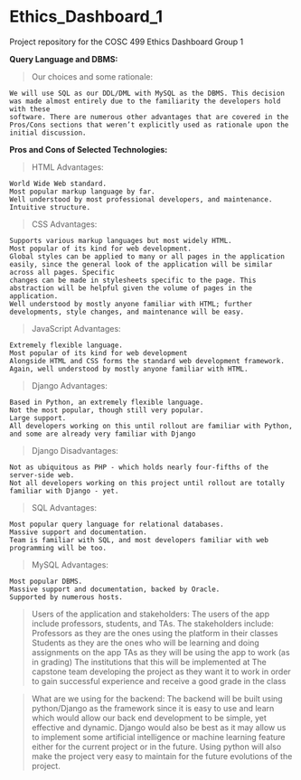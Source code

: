 # Ethics_Dashboard_1
Project repository for the COSC 499 Ethics Dashboard Group 1

**Query Language and DBMS:**

>Our choices and some rationale:

    We will use SQL as our DDL/DML with MySQL as the DBMS. This decision was made almost entirely due to the familiarity the developers hold with these 
    software. There are numerous other advantages that are covered in the Pros/Cons sections that weren’t explicitly used as rationale upon the initial discussion.

**Pros and Cons of Selected Technologies:**

>HTML Advantages:

    World Wide Web standard.
    Most popular markup language by far.
    Well understood by most professional developers, and maintenance.
    Intuitive structure.
    
>CSS Advantages:

    Supports various markup languages but most widely HTML.
    Most popular of its kind for web development.
    Global styles can be applied to many or all pages in the application easily, since the general look of the application will be similar across all pages. Specific 
    changes can be made in stylesheets specific to the page. This abstraction will be helpful given the volume of pages in the application.
    Well understood by mostly anyone familiar with HTML; further developments, style changes, and maintenance will be easy.
    
>JavaScript Advantages:

    Extremely flexible language.
    Most popular of its kind for web development
    Alongside HTML and CSS forms the standard web development framework.
    Again, well understood by mostly anyone familiar with HTML.
    
>Django Advantages:

    Based in Python, an extremely flexible language.
    Not the most popular, though still very popular.
    Large support.
    All developers working on this until rollout are familiar with Python, and some are already very familiar with Django
    
>Django Disadvantages:

    Not as ubiquitous as PHP - which holds nearly four-fifths of the server-side web.
    Not all developers working on this project until rollout are totally familiar with Django - yet.
    
>SQL Advantages:

    Most popular query language for relational databases.
    Massive support and documentation.
    Team is familiar with SQL, and most developers familiar with web programming will be too.
    
>MySQL Advantages:

    Most popular DBMS.
    Massive support and documentation, backed by Oracle.
    Supported by numerous hosts.

>Users of the application and stakeholders:
    The users of the app include professors, students, and TAs. 
    The stakeholders include: 
        Professors as they are the ones using the platform in their classes
        Students as they are the ones who will be learning and doing assignments on the app
        TAs as they will be using the app to work (as in grading)
        The institutions that this will be implemented at
        The capstone team developing the project as they want it to work in order to gain successful experience and receive a good grade in the class

>What are we using for the backend:
    The backend will be built using python/Django as the framework since it is easy to use and learn which would allow our back end development to be simple, yet       effective and dynamic. 
    Django would also be best as it may allow us to implement some artificial intelligence or machine learning feature either for the current project or in the         future. 
    Using python will also make the project very easy to maintain for the future evolutions of the project.
